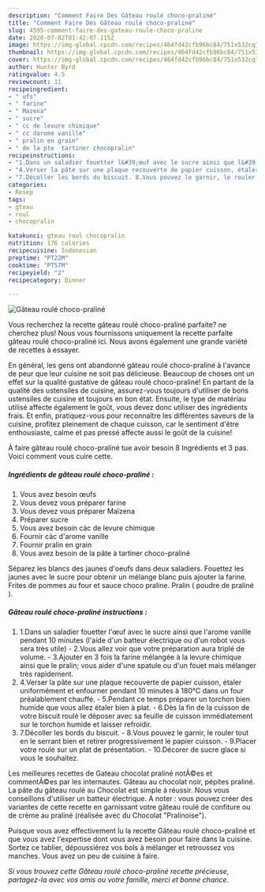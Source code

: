 ```yaml
---
description: "Comment Faire Des Gâteau roulé choco-praliné"
title: "Comment Faire Des Gâteau roulé choco-praliné"
slug: 4595-comment-faire-des-gateau-roule-choco-praline
date: 2020-07-02T01:42:07.115Z
image: https://img-global.cpcdn.com/recipes/464fd42cfb96bc84/751x532cq70/gateau-roule-choco-praline-photo-principale-de-la-recette.jpg
thumbnail: https://img-global.cpcdn.com/recipes/464fd42cfb96bc84/751x532cq70/gateau-roule-choco-praline-photo-principale-de-la-recette.jpg
cover: https://img-global.cpcdn.com/recipes/464fd42cfb96bc84/751x532cq70/gateau-roule-choco-praline-photo-principale-de-la-recette.jpg
author: Hunter Byrd
ratingvalue: 4.5
reviewcount: 11
recipeingredient:
- " ufs"
- " farine"
- " Mazena"
- " sucre"
- " cc de levure chimique"
- " cc darome vanille"
- " pralin en grain"
- " de la pte  tartiner chocopralin"
recipeinstructions:
- "1.Dans un saladier fouetter l&#39;œuf avec le sucre ainsi que l&#39;arome vanille pendant 10 minutes (l&#39;aide d&#39;un batteur électrique ou d&#39;un robot vous sera très utile) 2.Vous allez voir que votre préparation aura triplé de volume. 3.Ajouter en 3 fois la farine mélangée à la levure chimique ainsi que le pralin; vous aider d&#39;une spatule ou d&#39;un fouet mais mélanger très rapidement."
- "4.Verser la pâte sur une plaque recouverte de papier cuisson, étaler uniformément et enfourner pendant 10 minutes à 180°C dans un four préalablement chauffé. 5.Pendant ce temps préparer un torchon bien humide que vous allez étaler bien à plat. 6.Dès la fin de la cuisson de votre biscuit roulé le déposer avec sa feuille de cuisson immédiatement sur le torchon humide et laisser refroidir."
- "7.Décoller les bords du biscuit. 8.Vous pouvez le garnir, le rouler tout en le serrant bien et retirer progressivement le papier cuisson. 9.Placer votre roulé sur un plat de présentation. 10.Décorer de sucre glace si vous le souhaitez."
categories:
- Resep
tags:
- gteau
- roul
- chocopralin

katakunci: gteau roul chocopralin 
nutrition: 176 calories
recipecuisine: Indonesian
preptime: "PT22M"
cooktime: "PT57M"
recipeyield: "2"
recipecategory: Dinner

---
```



![Gâteau roulé choco-praliné](https://img-global.cpcdn.com/recipes/464fd42cfb96bc84/751x532cq70/gateau-roule-choco-praline-photo-principale-de-la-recette.jpg)

Vous recherchez la recette gâteau roulé choco-praliné parfaite? ne cherchez plus! Nous vous fournissons uniquement la recette parfaite gâteau roulé choco-praliné ici. Nous avons également une grande variété de recettes à essayer.

En général, les gens ont abandonné gâteau roulé choco-praliné à l'avance de peur que leur cuisine ne soit pas délicieuse. Beaucoup de choses ont un effet sur la qualité gustative de gâteau roulé choco-praliné! En partant de la qualité des ustensiles de cuisine, assurez-vous toujours d'utiliser de bons ustensiles de cuisine et toujours en bon état. Ensuite, le type de matériau utilisé affecte également le goût, vous devez donc utiliser des ingrédients frais. Et enfin, pratiquez-vous pour reconnaître les différentes saveurs de la cuisine, profitez pleinement de chaque cuisson, car le sentiment d'être enthousiaste, calme et pas pressé affecte aussi le goût de la cuisine!

<!--inarticleads1-->

À faire gâteau roulé choco-praliné tue avoir besoin 8 Ingrédients et 3 pas. Voici comment vous cuire cette.

##### Ingrédients de gâteau roulé choco-praliné :

1. Vous avez besoin  œufs
1. Vous devez vous préparer  farine
1. Vous devez vous préparer  Maïzena
1. Préparer  sucre
1. Vous avez besoin  càc de levure chimique
1. Fournir  càc d&#39;arome vanille
1. Fournir  pralin en grain
1. Vous avez besoin  de la pâte à tartiner choco-praliné


Séparez les blancs des jaunes d&#39;oeufs dans deux saladiers. Fouettez les jaunes avec le sucre pour obtenir un mélange blanc puis ajouter la farine. Frites de pommes au four et sauce choco praline. Pralin ( poudre de praliné ). 

<!--inarticleads2-->

##### Gâteau roulé choco-praliné instructions :

1. 1.Dans un saladier fouetter l&#39;œuf avec le sucre ainsi que l&#39;arome vanille pendant 10 minutes (l&#39;aide d&#39;un batteur électrique ou d&#39;un robot vous sera très utile) - 2.Vous allez voir que votre préparation aura triplé de volume. - 3.Ajouter en 3 fois la farine mélangée à la levure chimique ainsi que le pralin; vous aider d&#39;une spatule ou d&#39;un fouet mais mélanger très rapidement.
1. 4.Verser la pâte sur une plaque recouverte de papier cuisson, étaler uniformément et enfourner pendant 10 minutes à 180°C dans un four préalablement chauffé. - 5.Pendant ce temps préparer un torchon bien humide que vous allez étaler bien à plat. - 6.Dès la fin de la cuisson de votre biscuit roulé le déposer avec sa feuille de cuisson immédiatement sur le torchon humide et laisser refroidir.
1. 7.Décoller les bords du biscuit. - 8.Vous pouvez le garnir, le rouler tout en le serrant bien et retirer progressivement le papier cuisson. - 9.Placer votre roulé sur un plat de présentation. - 10.Décorer de sucre glace si vous le souhaitez.


Les meilleures recettes de Gateau chocolat praliné notÃ©es et commentÃ©es par les internautes. Gâteau au chocolat noir, pépites praliné. La pâte du gâteau roulé au Chocolat est simple à réussir. Nous vous conseillons d&#39;utiliser un batteur électrique. A noter : vous pouvez créer des variantes de cette recette en garnissant votre gâteau roulé de confiture ou de crème au praliné (réalisée avec du Chocolat &#34;Pralinoise&#34;). 

<!--inarticleads1-->

<p>
Puisque vous avez effectivement lu la recette Gâteau roulé choco-praliné et que vous avez l'expertise dont vous avez besoin pour faire dans la cuisine. Sortez ce tablier, dépoussiérez vos bols à mélanger et retroussez vos manches. Vous avez un peu de cuisine à faire.
</p>

<p>
<i>Si vous trouvez cette Gâteau roulé choco-praliné recette précieuse, partagez-la avec vos amis ou votre famille, merci et bonne chance.</i>
</p>
